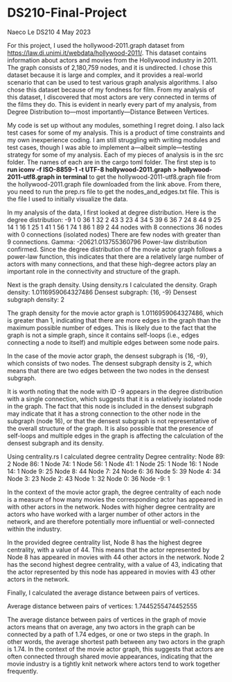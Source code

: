 # DS210-Final-Project

Naeco Le
DS210
4 May 2023

For this project, I used the hollywood-2011.graph dataset from https://law.di.unimi.it/webdata/hollywood-2011/. This dataset contains information about actors and movies from the Hollywood industry in 2011. The graph consists of 2,180,759 nodes, and it is undirected. I chose this dataset because it is large and complex, and it provides a real-world scenario that can be used to test various graph analysis algorithms. I also chose this dataset because of my fondness for film.
From my analysis of this dataset, I discovered that most actors are very connected in terms of the films they do. This is evident in nearly every part of my analysis, from Degree Distribution to—most importantly—Distance Between Vertices.

My code is set up without any modules, something I regret doing. I also lack test cases for some of my analysis. This is a product of time constraints and my own inexperience coding. I am still struggling with writing modules and test cases, though I was able to implement a—albeit simple—testing strategy for some of my analysis. Each of my pieces of analysis is in the src folder. The names of each are in the cargo toml folder. The first step is to **run iconv -f ISO-8859-1 -t UTF-8 hollywood-2011.graph > hollywood-2011-utf8.graph in terminal** to get the hollywood-2011-utf8.graph file from the hollywood-2011.graph file downloaded from the link above. From there, you need to run the prep.rs file to get the nodes_and_edges.txt file. This is the file I used to initially visualize the data.

In my analysis of the data, I first looked at degree distribution. Here is the degree distribution:
-9 1
0 36
1 32
2 43
3 23
4 34
5 39
6 36
7 24
8 44
9 25
14 1
16 1
25 1
41 1
56 1
74 1
86 1
89 2
44 nodes with 8 connections
36 nodes with 0 connections (isolated nodes)
There are few nodes with greater than 9 connections.
Gamma: -20621.013755360796
Power-law distribution confirmed.
Since the degree distribution of the movie actor graph follows a power-law function, this indicates that there are a relatively large number of actors with many connections, and that these high-degree actors play an important role in the connectivity and structure of the graph. 

Next is the graph density. Using density.rs I calculated the density. 
Graph density: 1.0116959064327486
Densest subgraph: {16, -9}
Densest subgraph density: 2

The graph density for the movie actor graph is 1.0116959064327486, which is greater than 1, indicating that there are more edges in the graph than the maximum possible number of edges. This is likely due to the fact that the graph is not a simple graph, since it contains self-loops (i.e., edges connecting a node to itself) and multiple edges between some node pairs.

In the case of the movie actor graph, the densest subgraph is {16, -9}, which consists of two nodes. The densest subgraph density is 2, which means that there are two edges between the two nodes in the densest subgraph.

It is worth noting that the node with ID -9 appears in the degree distribution with a single connection, which suggests that it is a relatively isolated node in the graph. The fact that this node is included in the densest subgraph may indicate that it has a strong connection to the other node in the subgraph (node 16), or that the densest subgraph is not representative of the overall structure of the graph. It is also possible that the presence of self-loops and multiple edges in the graph is affecting the calculation of the densest subgraph and its density.

Using centrality.rs I calculated degree centrality 
Degree centrality:
Node 89: 2
Node 86: 1
Node 74: 1
Node 56: 1
Node 41: 1
Node 25: 1
Node 16: 1
Node 14: 1
Node 9: 25
Node 8: 44
Node 7: 24
Node 6: 36
Node 5: 39
Node 4: 34
Node 3: 23
Node 2: 43
Node 1: 32
Node 0: 36
Node -9: 1

In the context of the movie actor graph, the degree centrality of each node is a measure of how many movies the corresponding actor has appeared in with other actors in the network. Nodes with higher degree centrality are actors who have worked with a larger number of other actors in the network, and are therefore potentially more influential or well-connected within the industry.

In the provided degree centrality list, Node 8 has the highest degree centrality, with a value of 44. This means that the actor represented by Node 8 has appeared in movies with 44 other actors in the network. Node 2 has the second highest degree centrality, with a value of 43, indicating that the actor represented by this node has appeared in movies with 43 other actors in the network.

Finally, I calculated the average distance between pairs of vertices.

Average distance between pairs of vertices: 1.7445255474452555

The average distance between pairs of vertices in the graph of movie actors means that on average, any two actors in the graph can be connected by a path of 1.74 edges, or one or two steps in the graph. In other words, the average shortest path between any two actors in the graph is 1.74. In the context of the movie actor graph, this suggests that actors are often connected through shared movie appearances, indicating that the movie industry is a tightly knit network where actors tend to work together frequently.

